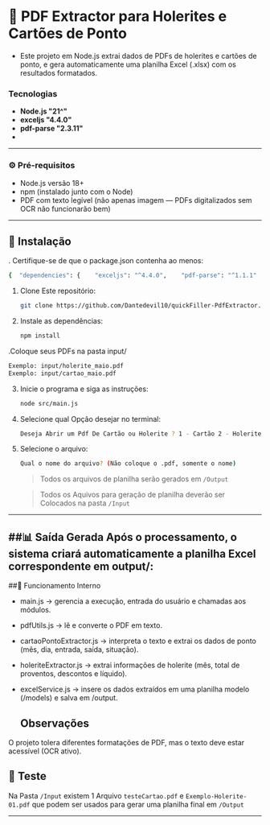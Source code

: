 
# 🧾 PDF Extractor para Holerites e Cartões de Ponto
- Este projeto em Node.js extrai dados de PDFs de holerites e cartões de ponto, e gera automaticamente uma planilha Excel (.xlsx) com os resultados formatados.

### Tecnologias
- **Node.js "21^"**
- **exceljs "4.4.0"**
- **pdf-parse "2.3.11"**
- 
---
### ⚙️ Pré-requisitos
- Node.js versão 18+
- npm (instalado junto com o Node)
- PDF com texto legível (não apenas imagem — PDFs digitalizados sem OCR não funcionarão bem)

---

## 🚀 Instalação

. Certifique-se de que o package.json contenha ao menos:
```bash
{  "dependencies": {    "exceljs": "^4.4.0",    "pdf-parse": "^1.1.1"  }}
 ```

1. Clone Este repositório:
   ```bash
   git clone https://github.com/Dantedevil10/quickFiller-PdfExtractor.git
   ```

2. Instale as dependências:
   ```bash
   npm install
   ```
.Coloque seus PDFs na pasta input/
 ```bash
Exemplo: input/holerite_maio.pdf
Exemplo: input/cartao_maio.pdf

  ```
3. Inicie o programa e siga as instruções:
   ```bash
   node src/main.js
   ```
4. Selecione qual Opção desejar no terminal:
   ```bash
   Deseja Abrir um Pdf De Cartão ou Holerite ? 1 - Cartão 2 - Holerite
   ```
5. Selecione o arquivo:
   ```bash
   Qual o nome do arquivo? (Não coloque o .pdf, somente o nome)
   ```

   > Todos os arquivos de planilha serão gerados em `/Output`
   
   > Todos os Aquivos para geração de planilha deverão ser Colocados na pasta `/Input`

---
##📊 Saída Gerada
Após o processamento, o sistema criará automaticamente a planilha Excel correspondente em output/:
---
##🧠 Funcionamento Interno
- main.js → gerencia a execução, entrada do usuário e chamadas aos módulos.
- pdfUtils.js → lê e converte o PDF em texto.
- cartaoPontoExtractor.js → interpreta o texto e extrai os dados de ponto (mês, dia, entrada, saída, situação).
- holeriteExtractor.js → extrai informações de holerite (mês, total de proventos, descontos e líquido).
- excelService.js → insere os dados extraídos em uma planilha modelo (/models) e salva em /output.

  ## Observações
O projeto tolera diferentes formatações de PDF, mas o texto deve estar acessível (OCR ativo).



## 📡 Teste

Na Pasta `/Input` existem 1 Arquivo `testeCartao.pdf` e `Exemplo-Holerite-01.pdf` que podem ser usados para gerar uma planilha final em `/Output`


---

